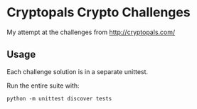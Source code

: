 # Cryptopals Crypto Challenges

My attempt at the challenges from http://cryptopals.com/

## Usage
Each challenge solution is in a separate unittest.

Run the entire suite with:
```
python -m unittest discover tests
```


